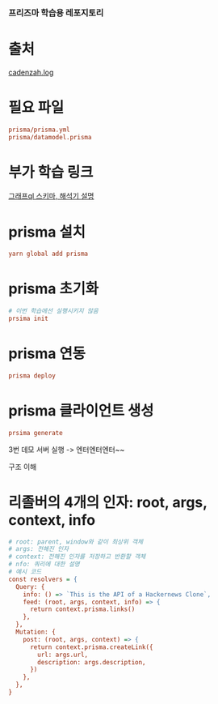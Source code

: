 ### 프리즈마 학습용 레포지토리

# 출처

<a href="https://velog.io/@cadenzah/graphql-node-01-introduction">cadenzah.log</a>

# 필요 파일

```ini
prisma/prisma.yml
prisma/datamodel.prisma
```

# 부가 학습 링크

<a href="https://www.prisma.io/blog/graphql-server-basics-the-schema-ac5e2950214e">그래프ql 스키마, 해석기 설명</a>

# prisma 설치

```ini
yarn global add prisma
```

# prisma 초기화

```ini
# 이번 학습에선 실행시키지 않음
prsima init
```

# prisma 연동

```ini
prisma deploy
```

# prisma 클라이언트 생성

```ini
prsima generate
```

3번 데모 서버 실행 -> 엔터엔터엔터~~

구조 이해

# 리졸버의 4개의 인자: root, args, context, info
```ini
# root: parent, window와 같이 최상위 객체
# args: 전해진 인자
# context: 전해진 인자를 저장하고 반환할 객체
# nfo: 쿼리에 대한 설명
# 예시 코드
const resolvers = {
  Query: {
    info: () => `This is the API of a Hackernews Clone`,
    feed: (root, args, context, info) => { 
      return context.prisma.links()        
    },                                     
  },
  Mutation: {                              
    post: (root, args, context) => {       
      return context.prisma.createLink({   
        url: args.url,                     
        description: args.description,     
      })                                   
    },                                     
  },                                       
}                                          
```

